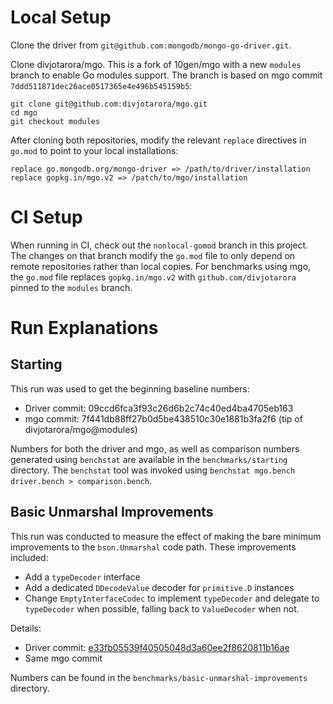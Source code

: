# Local Setup

Clone the driver from `git@github.com:mongodb/mongo-go-driver.git`.

Clone divjotarora/mgo. This is a fork of 10gen/mgo with a new
`modules` branch to enable Go modules support. The branch is based on mgo commit
`7ddd511871dec26ace0517365e4e496b545159b5`:

```
git clone git@github.com:divjotarora/mgo.git
cd mgo
git checkout modules
```

After cloning both repositories, modify the relevant `replace` directives in `go.mod` to point to your local
installations:

```
replace go.mongodb.org/mongo-driver => /path/to/driver/installation
replace gopkg.in/mgo.v2 => /patch/to/mgo/installation
```

# CI Setup

When running in CI, check out the `nonlocal-gomod` branch in this project. The changes on that branch modify the
`go.mod` file to only depend on remote repositories rather than local copies. For benchmarks using mgo, the `go.mod`
file replaces `gopkg.in/mgo.v2` with `github.com/divjotarora` pinned to the `modules` branch.

# Run Explanations

## Starting

This run was used to get the beginning baseline numbers:

- Driver commit: 09ccd6fca3f93c26d6b2c74c40ed4ba4705eb163
- mgo commit: 7f441db88ff27b0d5be438510c30e1881b3fa2f6 (tip of divjotarora/mgo@modules)

Numbers for both the driver and mgo, as well as comparison numbers generated using `benchstat` are available in the
`benchmarks/starting` directory. The `benchstat` tool was invoked using `benchstat mgo.bench driver.bench > comparison.bench`.

## Basic Unmarshal Improvements

This run was conducted to measure the effect of making the bare minimum improvements to the `bson.Unmarshal` code path.
These improvements included:

- Add a `typeDecoder` interface
- Add a dedicated `DDecodeValue` decoder for `primitive.D` instances
- Change `EmptyInterfaceCodec` to implement `typeDecoder` and delegate to `typeDecoder` when possible, falling back to `ValueDecoder` when not.

Details:

- Driver commit: [e33fb05539f40505048d3a60ee2f8620811b16ae](https://github.com/divjotarora/mongo-go-driver/commit/e33fb05539f40505048d3a60ee2f8620811b16ae)
- Same mgo commit

Numbers can be found in the `benchmarks/basic-unmarshal-improvements` directory.